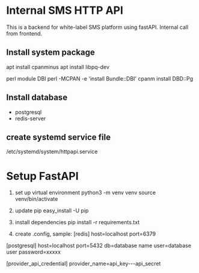 # Internal SMS HTTP API

This is a backend for white-label SMS platform using fastAPI.
Internal call from frontend.



Install system package
----------------------
apt install cpanminus
apt install libpq-dev

perl module DBI
perl -MCPAN -e 'install Bundle::DBI'
cpanm install DBD::Pg

Install database
-----------------
- postgresql
- redis-server

create systemd service file
--------------------------
/etc/systemd/system/httpapi.service


Setup FastAPI
====================
1. set up virtual environment
python3 -m venv venv
source venv/bin/activate

2. update pip
easy_install -U pip

3. install dependencies
pip install -r requirements.txt 

4. create .config, sample:
[redis]
host=localhost
port=6379

[postgresql]
host=localhost
port=5432
db=database name
user=database user
password=xxxxx

[provider_api_credential]
provider_name=api_key---api_secret


